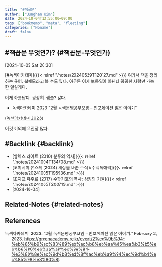 ```yaml
---
title: "#책꼽문"
author: ["Junghan Kim"]
date: 2024-10-04T13:55:00+09:00
tags: ["bookmemo", "meta", "fleeting"]
categories: ["Noname"]
draft: false
---
```


<!--more-->


## #책꼽문 무엇인가? {#책꼽문-무엇인가}

<span class="timestamp-wrapper"><span class="timestamp">[2024-10-05 Sat 20:30]</span></span>

[#녹색아카데미]({{< relref "/notes/20240529T120127.md" >}}) 여기서 책을 정리하는 용어. 북메모라고 볼 수도 있다. 아무튼 이게 보통일이 아닌데 꼼꼼한 사람만 가능한 일일게다.

이게 아름답다. 굉장히. 샘플? 많다.

-   녹색아카데미 2023 "2월 녹색문명공부모임 – 인포메이션 읽은 이야기"

(<a href="#citeproc_bib_item_1">녹색아카데미 2023</a>)

이것 이외에 무진장 많다.


## #Backlink {#backlink}

-   [알렉스 라이트 (2010) 분류의 역사]({{< relref "/notes/20241004T134708.md" >}})
-   [도미시마 유스케 (2024) 세상을 바꾼 수식 #수식독해력]({{< relref "/notes/20241005T195936.md" >}})
-   [조지프 마주르 (2017) 수학기호의 역사: 상징의 기원]({{< relref "/notes/20241005T200719.md" >}})
-   [2024-10-04]


## Related-Notes {#related-notes}

## References

<style>.csl-entry{text-indent: -1.5em; margin-left: 1.5em;}</style><div class="csl-bib-body">
  <div class="csl-entry"><a id="citeproc_bib_item_1"></a>녹색아카데미. 2023. “2월 녹색문명공부모임 – 인포메이션 읽은 이야기.” February 2, 2023. <a href="https://greenacademy.re.kr/event/2%ec%9b%94-%eb%85%b9%ec%83%89%eb%ac%b8%eb%aa%85%ea%b3%b5%eb%b6%80%eb%aa%a8%ec%9e%84-%e3%80%8e%ec%9d%b8%ed%8f%ac%eb%a9%94%ec%9d%b4%ec%85%98%e3%80%8f">https://greenacademy.re.kr/event/2%ec%9b%94-%eb%85%b9%ec%83%89%eb%ac%b8%eb%aa%85%ea%b3%b5%eb%b6%80%eb%aa%a8%ec%9e%84-%e3%80%8e%ec%9d%b8%ed%8f%ac%eb%a9%94%ec%9d%b4%ec%85%98%e3%80%8f</a>.</div>
</div>
